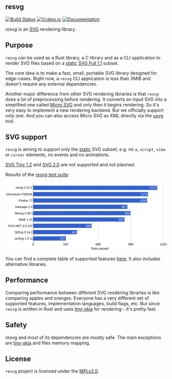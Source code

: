 ## resvg
[![Build Status](https://travis-ci.org/RazrFalcon/resvg.svg?branch=master)](https://travis-ci.org/RazrFalcon/resvg)
[![Crates.io](https://img.shields.io/crates/v/resvg.svg)](https://crates.io/crates/resvg)
[![Documentation](https://docs.rs/resvg/badge.svg)](https://docs.rs/resvg)

*resvg* is an [SVG](https://en.wikipedia.org/wiki/Scalable_Vector_Graphics) rendering library.

## Purpose

`resvg` can be used as a Rust library, a C library and as a CLI application
to render SVG files based on a
[static](http://www.w3.org/TR/SVG11/feature#SVG-static)
[SVG Full 1.1](https://www.w3.org/TR/SVG11/) subset.

The core idea is to make a fast, small, portable SVG library designed for edge-cases.
Right now, a `resvg` CLI application is less than 3MiB and doesn't require any external dependencies.

Another major difference from other SVG rendering libraries is that `resvg` does a lot
of preprocessing before rendering. It converts an input SVG into a simplified one
called [Micro SVG](./docs/usvg_spec.adoc) and only then it begins rendering.
So it's very easy to implement a new rendering backend.
But we officially support only one.
And you can also access *Micro SVG* as XML directly via the [usvg](./usvg) tool.

## SVG support

`resvg` is aiming to support only the [static](http://www.w3.org/TR/SVG11/feature#SVG-static)
SVG subset; e.g. no `a`, `script`, `view` or `cursor` elements, no events and no animations.

[SVG Tiny 1.2](https://www.w3.org/TR/SVGTiny12/) and [SVG 2.0](https://www.w3.org/TR/SVG2/)
are not supported and not planned.

Results of the [resvg test suite](./tests/README.md):

![](./.github/chart.svg)

You can find a complete table of supported features
[here](https://razrfalcon.github.io/resvg-test-suite/svg-support-table.html).
It also includes alternative libraries.

## Performance

Comparing performance between different SVG rendering libraries is like comparing
apples and oranges. Everyone has a very different set of supported features,
implementation languages, build flags, etc.
But since `resvg` is written in Rust and uses [tiny-skia] for rendering - it's pretty fast.

## Safety

resvg and most of its dependencies are mostly safe.
The main exceptions are [tiny-skia] and files memory mapping.

## License

`resvg` project is licensed under the [MPLv2.0](https://www.mozilla.org/en-US/MPL/).

[harfbuzz]: https://github.com/harfbuzz/harfbuzz
[rustybuzz]: https://github.com/RazrFalcon/rustybuzz
[tiny-skia]: https://github.com/RazrFalcon/tiny-skia
